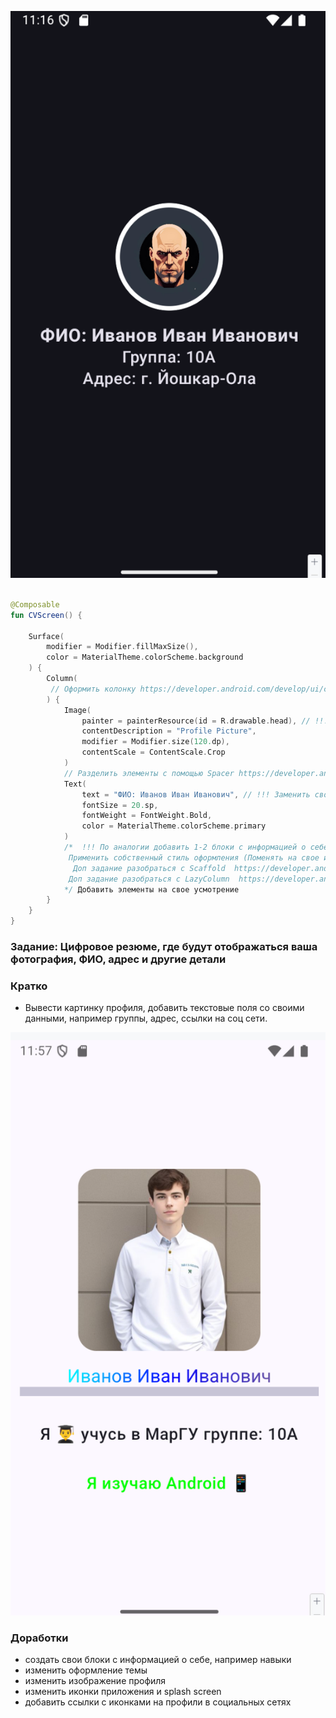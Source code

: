 ![alt text](<../../images/Снимок экрана 2024-11-22 021710.png>)

````kotlin

@Composable
fun CVScreen() {

    Surface(
        modifier = Modifier.fillMaxSize(),
        color = MaterialTheme.colorScheme.background
    ) {
        Column(
         // Оформить колонку https://developer.android.com/develop/ui/compose/layouts/basics
        ) {
            Image(
                painter = painterResource(id = R.drawable.head), // !!! Заменить на свое фото или изображение !!!
                contentDescription = "Profile Picture",
                modifier = Modifier.size(120.dp),
                contentScale = ContentScale.Crop
            )
            // Разделить элементы с помощью Spacer https://developer.android.com/develop/ui/compose/modifiers?hl=ru  https://metanit.com/kotlin/jetpack/4.10.php или Divider https://developer.android.com/develop/ui/compose/components/divider?hl=ru
            Text(
                text = "ФИО: Иванов Иван Иванович", // !!! Заменить своими данными  !!!
                fontSize = 20.sp,
                fontWeight = FontWeight.Bold,
                color = MaterialTheme.colorScheme.primary
            )
            /*  !!! По аналогии добавить 1-2 блоки с информацией о себе !!!
             Применить собственный стиль оформления (Поменять на свое изображение, изменить стиль и цвета текста, изменить иконки приложения и экрана загрузки, добавить доп оформление по желанию)
              Доп задание разобраться с Scaffold  https://developer.android.com/develop/ui/compose/components/scaffold?hl=ru
             Доп задание разобраться с LazyColumn  https://developer.android.com/develop/ui/compose/lists?hl=ru https://metanit.com/kotlin/jetpack/2.6.php
            */ Добавить элементы на свое усмотрение
        }
    }
}

````

### Задание: Цифровое резюме, где будут отображаться ваша фотография, ФИО, адрес и другие детали

### Кратко

* Вывести картинку профиля, добавить текстовые поля со своими данными, например группы, адрес, ссылки на соц сети.

![alt text](<../../images/Снимок экрана 2024-11-22 025724.png>)

### Доработки

* создать свои блоки с информацией о себе, например навыки
* изменить оформление темы
* изменить изображение профиля
* изменить иконки приложения и splash screen
* добавить ссылки с иконками на профили в социальных сетях
